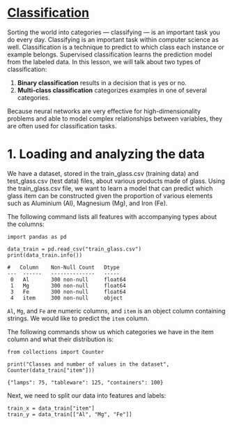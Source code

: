 # [Classification](https://www.codecademy.com/paths/build-deep-learning-models-with-tensorflow/tracks/dlsp-classification-track/modules/dlsp-classification/lessons/classification-neural-networks/exercises/introduction-classification-neural)
Sorting the world into categories — classifying — is an important task you do every day.
Classifying is an important task within computer science as well.
Classification is a technique to predict to which class each instance or example belongs. 
Supervised classification learns the prediction model from the labeled data. 
In this lesson, we will talk about two types of classification:
1. **Binary classification** results in a decision that is yes or no.
2. **Multi-class classification** categorizes examples in one of several categories. 

Because neural networks are very effective for high-dimensionality problems and able to model complex relationships between variables, they are often used for classification tasks.

# 1. Loading and analyzing the data
We have a dataset, stored in the train_glass.csv (training data) and test_glass.csv (test data) files, about various products made of glass. 
Using the train_glass.csv file, we want to learn a model that can predict which glass item can be constructed given the proportion of various elements such as Aluminium (Al), Magnesium (Mg), and Iron (Fe).

The following command lists all features with accompanying types about the columns:
```
import pandas as pd

data_train = pd.read_csv("train_glass.csv")
print(data_train.info())
```
```
#   Column    Non-Null Count   Dtype  
---  ------   --------------   -----  
 0   Al       300 non-null     float64
 1   Mg       300 non-null     float64 
 3   Fe       300 non-null     float64
 4   item     300 non-null     object
```
`Al`, `Mg`, and `Fe` are numeric columns, and `item` is an object column containing strings. We would like to predict the `item` column.

The following commands show us which categories we have in the item column and what their distribution is:
```
from collections import Counter

print("Classes and number of values in the dataset", Counter(data_train["item"]))
```
```
{"lamps": 75, "tableware": 125, "containers": 100}
```
Next, we need to split our data into features and labels:
```
train_x = data_train["item"]
train_y = data_train[["Al", "Mg", "Fe"]]
```
